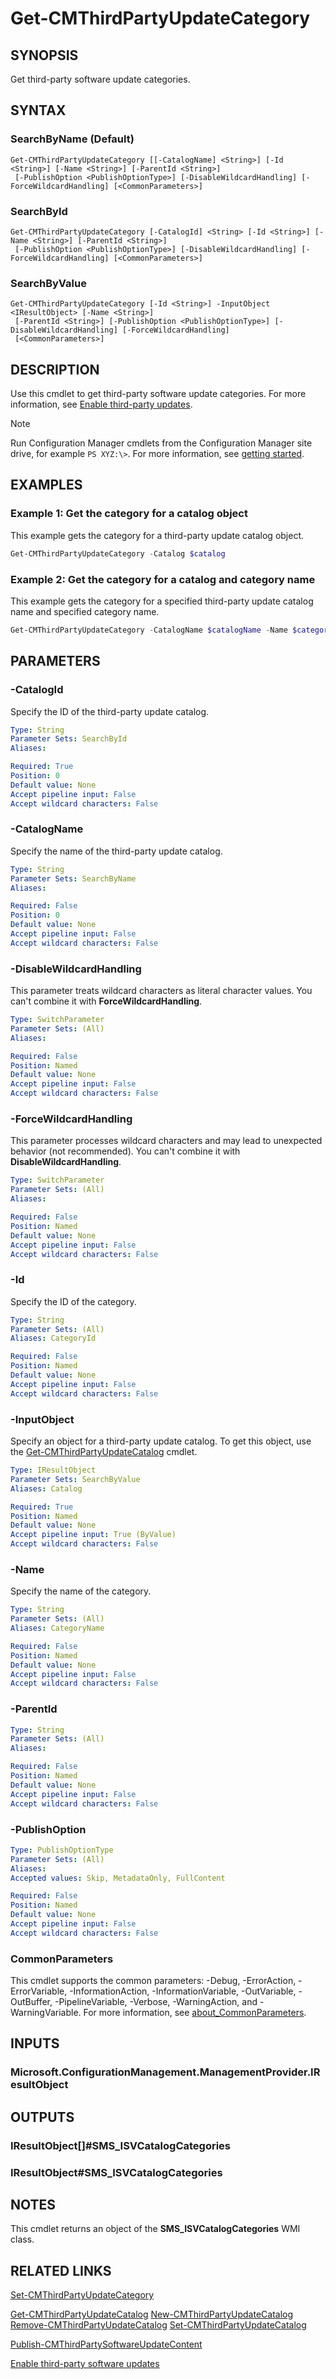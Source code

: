 ﻿---
external help file: AdminUI.PS.dll-Help.xml
Module Name: ConfigurationManager
ms.date: 03/25/2021
online version:
schema: 2.0.0
---

# Get-CMThirdPartyUpdateCategory

## SYNOPSIS

Get third-party software update categories.

## SYNTAX

### SearchByName (Default)
```
Get-CMThirdPartyUpdateCategory [[-CatalogName] <String>] [-Id <String>] [-Name <String>] [-ParentId <String>]
 [-PublishOption <PublishOptionType>] [-DisableWildcardHandling] [-ForceWildcardHandling] [<CommonParameters>]
```

### SearchById
```
Get-CMThirdPartyUpdateCategory [-CatalogId] <String> [-Id <String>] [-Name <String>] [-ParentId <String>]
 [-PublishOption <PublishOptionType>] [-DisableWildcardHandling] [-ForceWildcardHandling] [<CommonParameters>]
```

### SearchByValue
```
Get-CMThirdPartyUpdateCategory [-Id <String>] -InputObject <IResultObject> [-Name <String>]
 [-ParentId <String>] [-PublishOption <PublishOptionType>] [-DisableWildcardHandling] [-ForceWildcardHandling]
 [<CommonParameters>]
```

## DESCRIPTION

Use this cmdlet to get third-party software update categories. For more information, see [Enable third-party updates](/mem/configmgr/sum/deploy-use/third-party-software-updates).

> [!NOTE]
> Run Configuration Manager cmdlets from the Configuration Manager site drive, for example `PS XYZ:\>`. For more information, see [getting started](/powershell/sccm/overview).

## EXAMPLES

### Example 1: Get the category for a catalog object

This example gets the category for a third-party update catalog object.

```powershell
Get-CMThirdPartyUpdateCategory -Catalog $catalog
```

### Example 2: Get the category for a catalog and category name

This example gets the category for a specified third-party update catalog name and specified category name.

```powershell
Get-CMThirdPartyUpdateCategory -CatalogName $catalogName -Name $categoryName
```

## PARAMETERS

### -CatalogId

Specify the ID of the third-party update catalog.

```yaml
Type: String
Parameter Sets: SearchById
Aliases:

Required: True
Position: 0
Default value: None
Accept pipeline input: False
Accept wildcard characters: False
```

### -CatalogName

Specify the name of the third-party update catalog.

```yaml
Type: String
Parameter Sets: SearchByName
Aliases:

Required: False
Position: 0
Default value: None
Accept pipeline input: False
Accept wildcard characters: False
```

### -DisableWildcardHandling

This parameter treats wildcard characters as literal character values. You can't combine it with **ForceWildcardHandling**.

```yaml
Type: SwitchParameter
Parameter Sets: (All)
Aliases:

Required: False
Position: Named
Default value: None
Accept pipeline input: False
Accept wildcard characters: False
```

### -ForceWildcardHandling

This parameter processes wildcard characters and may lead to unexpected behavior (not recommended). You can't combine it with **DisableWildcardHandling**.

```yaml
Type: SwitchParameter
Parameter Sets: (All)
Aliases:

Required: False
Position: Named
Default value: None
Accept pipeline input: False
Accept wildcard characters: False
```

### -Id

Specify the ID of the category.

```yaml
Type: String
Parameter Sets: (All)
Aliases: CategoryId

Required: False
Position: Named
Default value: None
Accept pipeline input: False
Accept wildcard characters: False
```

### -InputObject

Specify an object for a third-party update catalog. To get this object, use the [Get-CMThirdPartyUpdateCatalog](Get-CMThirdPartyUpdateCatalog.md) cmdlet.

```yaml
Type: IResultObject
Parameter Sets: SearchByValue
Aliases: Catalog

Required: True
Position: Named
Default value: None
Accept pipeline input: True (ByValue)
Accept wildcard characters: False
```

### -Name

Specify the name of the category.

```yaml
Type: String
Parameter Sets: (All)
Aliases: CategoryName

Required: False
Position: Named
Default value: None
Accept pipeline input: False
Accept wildcard characters: False
```

### -ParentId

```yaml
Type: String
Parameter Sets: (All)
Aliases:

Required: False
Position: Named
Default value: None
Accept pipeline input: False
Accept wildcard characters: False
```

### -PublishOption

```yaml
Type: PublishOptionType
Parameter Sets: (All)
Aliases:
Accepted values: Skip, MetadataOnly, FullContent

Required: False
Position: Named
Default value: None
Accept pipeline input: False
Accept wildcard characters: False
```

### CommonParameters
This cmdlet supports the common parameters: -Debug, -ErrorAction, -ErrorVariable, -InformationAction, -InformationVariable, -OutVariable, -OutBuffer, -PipelineVariable, -Verbose, -WarningAction, and -WarningVariable. For more information, see [about_CommonParameters](http://go.microsoft.com/fwlink/?LinkID=113216).

## INPUTS

### Microsoft.ConfigurationManagement.ManagementProvider.IResultObject

## OUTPUTS

### IResultObject[]#SMS_ISVCatalogCategories

### IResultObject#SMS_ISVCatalogCategories

## NOTES

This cmdlet returns an object of the **SMS_ISVCatalogCategories** WMI class.

## RELATED LINKS

[Set-CMThirdPartyUpdateCategory](Set-CMThirdPartyUpdateCategory.md)

[Get-CMThirdPartyUpdateCatalog](Get-CMThirdPartyUpdateCatalog.md)
[New-CMThirdPartyUpdateCatalog](New-CMThirdPartyUpdateCatalog.md)
[Remove-CMThirdPartyUpdateCatalog](Remove-CMThirdPartyUpdateCatalog.md)
[Set-CMThirdPartyUpdateCatalog](Set-CMThirdPartyUpdateCatalog.md)

[Publish-CMThirdPartySoftwareUpdateContent](Publish-CMThirdPartySoftwareUpdateContent.md)

[Enable third-party software updates](/mem/configmgr/sum/deploy-use/third-party-software-updates)
